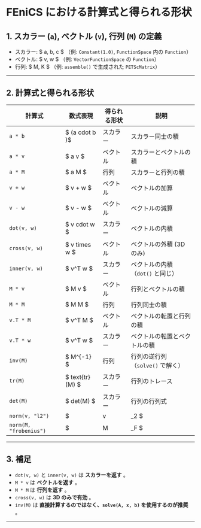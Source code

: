 # FEniCS における計算式と得られる形状

## **1. スカラー (`a`), ベクトル (`v`), 行列 (`M`) の定義**
- スカラー: $ a, b, c $  （例: `Constant(1.0)`, `FunctionSpace` 内の `Function`）
- ベクトル: $ v, w $  （例: `VectorFunctionSpace` の `Function`）
- 行列: $ M, K $  （例: `assemble()` で生成された `PETScMatrix`）

---

## **2. 計算式と得られる形状**

| **計算式** | **数式表現** | **得られる形状** | **説明** |
|------------|------------|--------------|--------------|
| `a * b` | $ \(a cdot b \)$ | スカラー | スカラー同士の積 |
| `a * v` | $ a v $ | ベクトル | スカラーとベクトルの積 |
| `a * M` | $ a M $ | 行列 | スカラーと行列の積 |
| `v + w` | $ v + w $ | ベクトル | ベクトルの加算 |
| `v - w` | $ v - w $ | ベクトル | ベクトルの減算 |
| `dot(v, w)` | $ v cdot w $ | スカラー | ベクトルの内積 |
| `cross(v, w)` | $ v times w $ | ベクトル | ベクトルの外積 (3D のみ) |
| `inner(v, w)` | $ v^T w $ | スカラー | ベクトルの内積（`dot()` と同じ） |
| `M * v` | $ M v $ | ベクトル | 行列とベクトルの積 |
| `M * M` | $ M M $ | 行列 | 行列同士の積 |
| `v.T * M` | $ v^T M $ | ベクトル | ベクトルの転置と行列の積 |
| `v.T * w` | $ v^T w $ | スカラー | ベクトルの転置とベクトルの積 |
| `inv(M)` | $ M^{-1} $ | 行列 | 行列の逆行列（`solve()` で解く） |
| `tr(M)` | $ text{tr}(M) $ | スカラー | 行列のトレース |
| `det(M)` | $ det(M) $ | スカラー | 行列の行列式 |
| `norm(v, "l2")` | $ | v |_2 $ | スカラー | ベクトルの L2 ノルム |
| `norm(M, "frobenius")` | $ | M |_F $ | スカラー | 行列のフロベニウスノルム |

---

## **3. 補足**
- `dot(v, w)` と `inner(v, w)` は **スカラーを返す** 。
- `M * v` は **ベクトルを返す** 。
- `M * M` は **行列を返す** 。
- `cross(v, w)` は **3D のみで有効** 。
- `inv(M)` は **直接計算するのではなく、`solve(A, x, b)` を使用するのが推奨** 。

---

